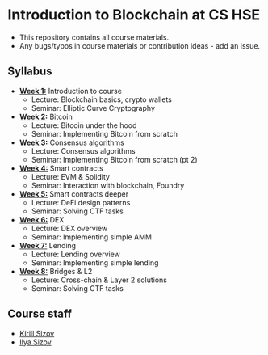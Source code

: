 # Introduction to Blockchain at CS HSE

- This repository contains all course materials.
- Any bugs/typos in course materials or contribution ideas - add an issue.

## Syllabus

- [**Week 1:**](https://github.com/sizovk/blockchain-hse/tree/main/week-1) Introduction to course
    - Lecture: Blockchain basics, crypto wallets
    - Seminar: Elliptic Curve Cryptography
- [**Week 2:**](https://github.com/sizovk/blockchain-hse/tree/main/week-2) Bitcoin
    - Lecture: Bitcoin under the hood
    - Seminar: Implementing Bitcoin from scratch
- [**Week 3:**](https://github.com/sizovk/blockchain-hse/tree/main/week-3) Consensus algorithms
    - Lecture: Consensus algorithms
    - Seminar: Implementing Bitcoin from scratch (pt 2)
- [**Week 4:**](https://github.com/sizovk/blockchain-hse/tree/main/week-4) Smart contracts
    - Lecture: EVM & Solidity
    - Seminar: Interaction with blockchain, Foundry
- [**Week 5:**](https://github.com/sizovk/blockchain-hse/tree/main/week-5) Smart contracts deeper
    - Lecture: DeFi design patterns
    - Seminar: Solving CTF tasks
- [**Week 6:**](https://github.com/sizovk/blockchain-hse/tree/main/week-6) DEX
    - Lecture: DEX overview
    - Seminar: Implementing simple AMM
- [**Week 7:**](https://github.com/sizovk/blockchain-hse/tree/main/week-7) Lending
    - Lecture: Lending overview
    - Seminar: Implementing simple lending
- [**Week 8:**](https://github.com/sizovk/blockchain-hse/tree/main/week-8) Bridges & L2
    - Lecture: Cross-chain & Layer 2 solutions
    - Seminar: Solving CTF tasks

## Course staff

- [Kirill Sizov](https://t.me/kirillsizov)
- [Ilya Sizov](https://t.me/sizovjr)